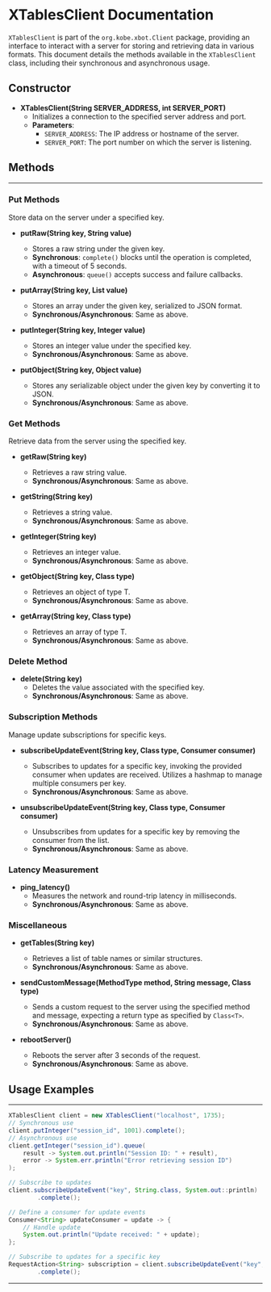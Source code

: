 

# XTablesClient Documentation

`XTablesClient` is part of the `org.kobe.xbot.Client` package, providing an interface to interact with a server for storing and retrieving data in various formats. This document details the methods available in the `XTablesClient` class, including their synchronous and asynchronous usage.

## Constructor

- **XTablesClient(String SERVER_ADDRESS, int SERVER_PORT)**
  - Initializes a connection to the specified server address and port.
  - **Parameters**:
    - `SERVER_ADDRESS`: The IP address or hostname of the server.
    - `SERVER_PORT`: The port number on which the server is listening.

## Methods

---

### Put Methods
Store data on the server under a specified key.

- **putRaw(String key, String value)**
  - Stores a raw string under the given key.
  - **Synchronous**: `complete()` blocks until the operation is completed, with a timeout of 5 seconds.
  - **Asynchronous**: `queue()` accepts success and failure callbacks.

- **putArray(String key, List<T> value)**
  - Stores an array under the given key, serialized to JSON format.
  - **Synchronous/Asynchronous**: Same as above.

- **putInteger(String key, Integer value)**
  - Stores an integer value under the specified key.
  - **Synchronous/Asynchronous**: Same as above.

- **putObject(String key, Object value)**
  - Stores any serializable object under the given key by converting it to JSON.
  - **Synchronous/Asynchronous**: Same as above.

### Get Methods
Retrieve data from the server using the specified key.

- **getRaw(String key)**
  - Retrieves a raw string value.
  - **Synchronous/Asynchronous**: Same as above.

- **getString(String key)**
  - Retrieves a string value.
  - **Synchronous/Asynchronous**: Same as above.

- **getInteger(String key)**
  - Retrieves an integer value.
  - **Synchronous/Asynchronous**: Same as above.

- **getObject(String key, Class<T> type)**
  - Retrieves an object of type T.
  - **Synchronous/Asynchronous**: Same as above.

- **getArray(String key, Class<T> type)**
  - Retrieves an array of type T.
  - **Synchronous/Asynchronous**: Same as above.

### Delete Method
- **delete(String key)**
  - Deletes the value associated with the specified key.
  - **Synchronous/Asynchronous**: Same as above.

### Subscription Methods
Manage update subscriptions for specific keys.

- **subscribeUpdateEvent(String key, Class<T> type, Consumer<T> consumer)**
  - Subscribes to updates for a specific key, invoking the provided consumer when updates are received. Utilizes a hashmap to manage multiple consumers per key.
  - **Synchronous/Asynchronous**: Same as above.

- **unsubscribeUpdateEvent(String key, Class<T> type, Consumer<T> consumer)**
  - Unsubscribes from updates for a specific key by removing the consumer from the list.
  - **Synchronous/Asynchronous**: Same as above.

### Latency Measurement
- **ping_latency()**
  - Measures the network and round-trip latency in milliseconds.
  - **Synchronous/Asynchronous**: Same as above.

### Miscellaneous
- **getTables(String key)**
  - Retrieves a list of table names or similar structures.
  - **Synchronous/Asynchronous**: Same as above.

- **sendCustomMessage(MethodType method, String message, Class<T> type)**
  - Sends a custom request to the server using the specified method and message, expecting a return type as specified by `Class<T>`.
  - **Synchronous/Asynchronous**: Same as above.

- **rebootServer()**
  - Reboots the server after 3 seconds of the request.
  - **Synchronous/Asynchronous**: Same as above.

## Usage Examples

---

```java
XTablesClient client = new XTablesClient("localhost", 1735);
// Synchronous use
client.putInteger("session_id", 1001).complete();
// Asynchronous use
client.getInteger("session_id").queue(
    result -> System.out.println("Session ID: " + result),
    error -> System.err.println("Error retrieving session ID")
);

// Subscribe to updates
client.subscribeUpdateEvent("key", String.class, System.out::println)
        .complete();

// Define a consumer for update events
Consumer<String> updateConsumer = update -> {
    // Handle update
    System.out.println("Update received: " + update);
};

// Subscribe to updates for a specific key
RequestAction<String> subscription = client.subscribeUpdateEvent("key", String.class, updateConsumer)
        .complete();
```
---
